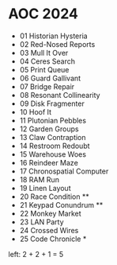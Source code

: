 # AOC 2024

- 01 Historian Hysteria
- 02 Red-Nosed Reports
- 03 Mull It Over
- 04 Ceres Search
- 05 Print Queue
- 06 Guard Gallivant
- 07 Bridge Repair
- 08 Resonant Collinearity
- 09 Disk Fragmenter
- 10 Hoof It
- 11 Plutonian Pebbles
- 12 Garden Groups
- 13 Claw Contraption
- 14 Restroom Redoubt
- 15 Warehouse Woes
- 16 Reindeer Maze
- 17 Chronospatial Computer
- 18 RAM Run
- 19 Linen Layout
- 20 Race Condition          **
- 21 Keypad Conundrum        **
- 22 Monkey Market
- 23 LAN Party
- 24 Crossed Wires
- 25 Code Chronicle          *

left: 2 + 2 + 1 = 5
